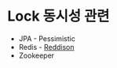 # Lock 동시성 관련

* JPA - Pessimistic
* Redis - [Reddison](https://github.com/redisson/redisson/wiki/8.-Distributed-locks-and-synchronizers) 
* Zookeeper